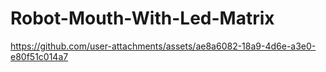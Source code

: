 # Robot-Mouth-With-Led-Matrix

https://github.com/user-attachments/assets/ae8a6082-18a9-4d6e-a3e0-e80f51c014a7

